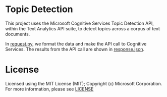 # Topic Detection

This project uses the Microsoft Cognitive Services Topic Detection API, within the Text Analytics API suite, to detect topics across a corpus of text documents.

In [request.py](https://github.com/laurentran/topic-detection/blob/master/request.py), we format the data and make the API call to Cognitive Services. The results from the API call are shown in [response.json](https://github.com/laurentran/topic-detection/blob/master/response.json).  

# License

Licensed using the MIT License (MIT); Copyright (c) Microsoft Corporation. For more information, please see [LICENSE](https://github.com/laurentran/topic-detection/blob/master/LICENSE)
